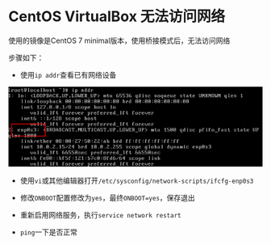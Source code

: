 # CentOS VirtualBox 无法访问网络

使用的镜像是CentOS 7 minimal版本，使用桥接模式后，无法访问网络

步骤如下：

 * 使用`ip addr`查看已有网络设备

 ![](./images/微信图片_20180316092536.png)

 * 使用`vi`或其他编辑器打开`/etc/sysconfig/network-scripts/ifcfg-enp0s3`

 * 修改`ONBOOT`配置修改为`yes`，最终`ONBOOT=yes`，保存退出

 * 重新启用网络服务，执行`service network restart`

 * `ping`一下是否正常